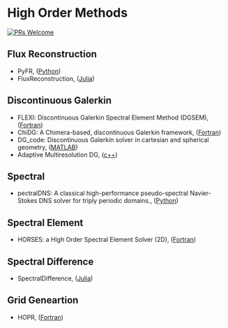 # High Order Methods

[![PRs Welcome](https://img.shields.io/badge/PRs-welcome-brightgreen.svg?style=flat-square)](http://makeapullrequest.com)


## Flux Reconstruction
* PyFR, ([Python](https://github.com/PyFR/PyFR))
* FluxReconstruction, ([Julia](https://github.com/vavrines/FluxReconstruction.jl))


## Discontinuous Galerkin
* FLEXI: Discontinuous Galerkin Spectral Element Method (DGSEM), ([Fortran](https://github.com/flexi-framework/flexi))
* ChiDG: A Chimera-based, discontinuous Galerkin framework, ([Fortran](https://github.com/nwukie/ChiDG))
* DG_code: Discontinuous Galerkin solver in cartesian and spherical geometry, ([MATLAB](https://github.com/nickdisca/DG_code))
* Adaptive Multiresolution DG, ([c++](https://github.com/JuntaoHuang/adaptive-multiresolution-DG))


## Spectral
* pectralDNS: A classical high-performance pseudo-spectral Navier-Stokes DNS solver for triply periodic domains., ([Python](https://github.com/spectralDNS/spectralDNS))


## Spectral Element
* HORSES: a High Order Spectral Element Solver (2D), ([Fortran](https://github.com/horsescfd/HORSES2D))

## Spectral Difference
* SpectralDifference, ([Julia](https://github.com/HTofi/SpectralDifference.jl))


## Grid Geneartion
* HOPR, ([Fortran](https://github.com/flexi-framework/hopr))
